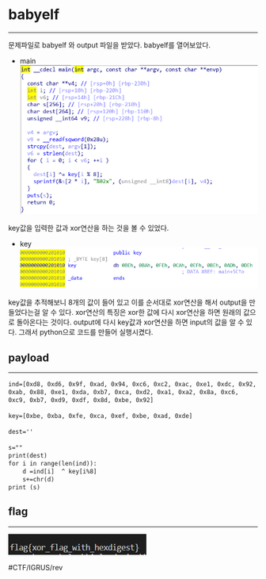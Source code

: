 # babyelf
- - - -
문제파일로 babyelf 와 output 파일을 받았다. babyelf를 열어보았다.
* main
![](babyelf/source.PNG)

key값을 입력한 값과 xor연산을 하는 것을 볼 수 있었다.
* key
![](babyelf/key.PNG)

key값을 추적해보니 8개의 값이 들어 있고 이를 순서대로 xor연산을 해서 output을 만들었다는걸 알 수 있다.
xor연산의 특징은 xor한 값에 다시 xor연산을 하면 원래의 값으로 돌아온다는 것이다. output에 다시 key값과 xor연산을 하면 input의 값을 알 수 있다. 그래서 python으로 코드를 만들어 실행시켰다.


## payload
- - - -
```
ind=[0xd8, 0xd6, 0x9f, 0xad, 0x94, 0xc6, 0xc2, 0xac, 0xe1, 0xdc, 0x92, 0xab, 0x88, 0xe1, 0xda, 0xb7, 0xca, 0xd2, 0xa1, 0xa2, 0x8a, 0xc6, 0xc9, 0xb7, 0xd9, 0xdf, 0x8d, 0xbe, 0x92]

key=[0xbe, 0xba, 0xfe, 0xca, 0xef, 0xbe, 0xad, 0xde]

dest=''

s=""
print(dest)
for i in range(len(ind)):
    d =ind[i]  ^ key[i%8]
    s+=chr(d)
print (s)

```


## flag
- - - -
![](babyelf/flag.PNG)

#CTF/IGRUS/rev